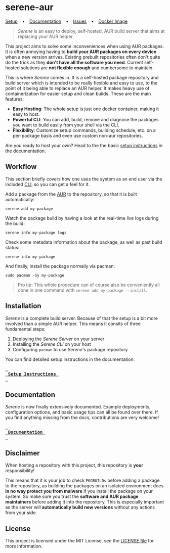 # serene-aur
[Setup](/docs/readme.md#setup) &ensp; • &ensp; [Documentation](/docs/readme.md) &ensp; • &ensp; [Issues](https://github.com/VirtCode/serene-aur/issues) &ensp; • &ensp; [Docker Image](https://github.com/VirtCode/serene-aur/pkgs/container/serene-aur)

> *Serene* is an easy to deploy, self-hosted, AUR build server that aims at replacing your AUR helper.

This project aims to solve some inconveniences when using AUR packages. It is often annoying having to **build your AUR packages on every device** when a new version arrives. Existing prebuilt repositories often don't quite do the trick as they **don't have all the software you need**. Current self-hosted solutions are **not flexible enough** and cumbersome to maintain.

This is where *Serene* comes in. It is a self-hosted package repository and build server which is intended to be really flexible and easy to use, to the point of it being able to replace an AUR helper. It makes heavy use of containerization for easier setup and clean builds. These are the main features:

- **Easy Hosting**: The whole setup is just one docker container, making it easy to host.
- **Powerful CLI**: You can add, build, remove and diagnose the packages you want to build easily from your shell via the CLI.
- **Flexibility**: Customize setup commands, building schedule, etc. on a per-package basis and even use custom non-aur repositories.

Are you ready to host your own? Head to the the basic [setup instructions](/docs/readme.md#setup) in the documentation.

## Workflow
This section briefly covers how one uses the system as an end user via the included [CLI](/docs/usage/cli.md), so you can get a feel for it.

Add a package from the [AUR](https://aur.archlinux.org) to the repository, so that it is built automatically:
```shell
serene add my-package
```

Watch the package build by having a look at the real-time _live_ logs during the build:
```shell
serene info my-package logs
```

Check some metadata information about the package, as well as past build status:
```shell
serene info my-package
```

And finally, install the package normally via pacman:
```shell
sudo pacman -Sy my-package
```

> Pro tip: This whole procedure can of course also be conveniently all done in one command with `serene add my-package --install`.

## Installation
_Serene_ is a complete build server. Because of that the setup is a bit more involved than a simple AUR helper. This means it consits of three fundamental steps:
1. Deploying the _Serene Server_ on your server
2. Installing the _Serene CLI_ on your host
3. Configuring `pacman` to use _Serene_'s package repository

You can find detailed setup instructions in the documentation.

**[<kbd>&ensp;<br>&ensp;Setup Instructions&ensp;<br>&ensp;</kbd>](/docs/readme.md#setup)**

## Documentation
_Serene_ is now finally extensively documented. Example deployments, configuration options, and basic usage tips can all be found over there.  If you find anything missing from the docs, contributions are very welcome!

**[<kbd>&ensp;<br>&ensp;Documentation&ensp;<br>&ensp;</kbd>](/docs/readme.md)**

## Disclaimer
When hosting a repository with this project, this repository is **your** responsibility!

This means that it is your job to check `PKGBUILDs` before adding a package to the repository, as building the packages on an isolated environment does **in no way protect you from malware** if you install the package on your system. So make sure you trust the **software and AUR package maintainers** before adding it into the repository. This is especially important as the server will **automatically build new versions** without any actions from your side.

## License
This project is licensed under the MIT License, see the [LICENSE file](LICENSE) for more information.
